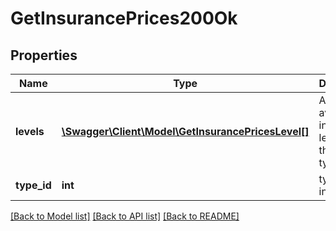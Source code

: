 # GetInsurancePrices200Ok

## Properties
Name | Type | Description | Notes
------------ | ------------- | ------------- | -------------
**levels** | [**\Swagger\Client\Model\GetInsurancePricesLevel[]**](GetInsurancePricesLevel.md) | A list of a available insurance levels for this ship type | 
**type_id** | **int** | type_id integer | 

[[Back to Model list]](../../README.md#documentation-for-models) [[Back to API list]](../../README.md#documentation-for-api-endpoints) [[Back to README]](../../README.md)

